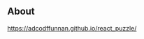 <h2>About</h2>
<a href="https://adcodffunnan.github.io/react_puzzle/">https://adcodffunnan.github.io/react_puzzle/</a>
